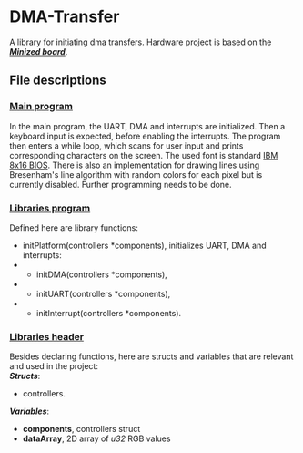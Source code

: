 # DMA-Transfer
A library for initiating dma transfers. Hardware project is based on the [***Minized board***](https://www.avnet.com/wps/portal/us/products/avnet-boards/avnet-board-families/minized/).
## File descriptions
### [Main program](MiniZed1_0/main.c)
In the main program, the UART, DMA and interrupts are initialized. Then a keyboard input is expected, before enabling the interrupts. The program then enters a while loop, which scans for user input and prints corresponding characters on the screen. The used font is standard [IBM 8x16 BIOS](https://int10h.org/oldschool-pc-fonts/fontlist/font?ibm_vga_8x16#-). There is also an implementation for drawing lines using Bresenham's line algorithm with random colors for each pixel but is currently disabled. Further programming needs to be done.
### [Libraries program](MiniZed1_0/libs.c)
Defined here are library functions:
- initPlatform(controllers *components), initializes UART, DMA and interrupts:
- - initDMA(controllers *components),
- - initUART(controllers *components),
- - initInterrupt(controllers *components).
### [Libraries header](MiniZed1_0/libs.h)
Besides declaring functions, here are structs and variables that are relevant and used in the project:\
***Structs***:
+ controllers.

***Variables***:
- **components**, controllers struct
- **dataArray**, 2D array of *u32* RGB values

